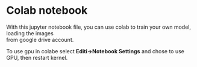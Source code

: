 # Colab notebook

With this jupyter notebook file, you can use colab to train your own model, loading the images  
from google drive account. 


To use gpu in colabe select **Editi->Notebook Settings** and chose to use GPU, then restart kernel.
